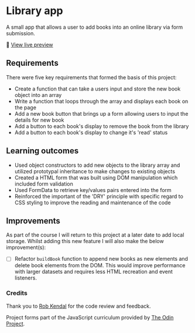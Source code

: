 # Library app
A small app that allows a user to add books into an online library via form submission.

🔗 [View live preview](https://library-project-top.netlify.app/)

## Requirements
There were five key requirements that formed the basis of this project:
- Create a function that can take a users input and store the new book object into an array
- Write a function that loops through the array and displays each book on the page
- Add a new book button that brings up a form allowing users to input the details for new book
- Add a button to each book's display to remove the book from the library
- Add a button to each book's display to change it's 'read' status

## Learning outcomes
- Used object constructors to add new objects to the library array and utilized prototypal inheritance to make changes to existing objects
- Created a HTML form that was built using DOM manipulation which included form validation
- Used FormData to retrieve key/values pairs entered into the form
- Reinforced the important of the 'DRY' principle with specific regard to CSS styling to improve the reading and maintenance of the code

## Improvements
As part of the course I will return to this project at a later date to add local storage. Whilst adding this new feature I will also make the below improvement(s):
- [ ] Refactor `buildBook` function to append new books as new elements and delete book elements from the DOM. This would improve performance with larger datasets and requires less HTML recreation and event listeners.

### Credits
Thank you to [Rob Kendal](https://robkendal.co.uk/) for the code review and feedback.

Project forms part of the JavaScript curriculum provided by [The Odin Project](https://www.theodinproject.com/).
